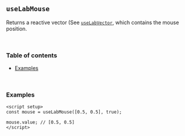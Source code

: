 ## `useLabMouse` <!-- omit in toc -->

Returns a reactive vector (See [`useLabVector`](https://github.com/kinematic-lab/kinematic-lab/tree/main/packages/nuxt/docs/core/use-lab-vector.md), which contains the mouse position.

<br />

### Table of contents <!-- omit in toc -->

-   [Examples](#examples)

<br />

### Examples

```vue
<script setup>
const mouse = useLabMouse([0.5, 0.5], true);

mouse.value; // [0.5, 0.5]
</script>
```
